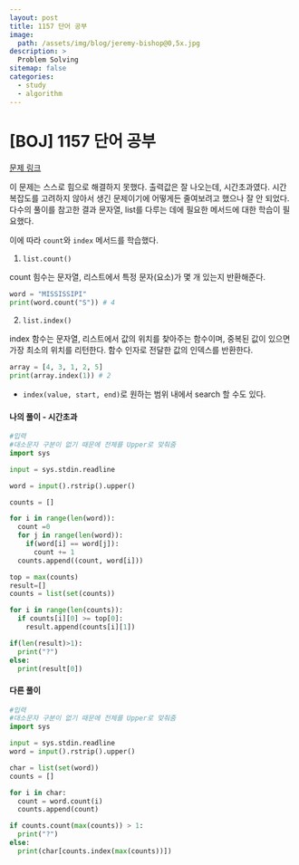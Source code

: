 ```yaml
---
layout: post
title: 1157 단어 공부
image:
  path: /assets/img/blog/jeremy-bishop@0,5x.jpg
description: >
  Problem Solving
sitemap: false
categories:
  - study
  - algorithm
---
```


# [BOJ] 1157 단어 공부

[문제 링크](https://boj.kr/1157)

이 문제는 스스로 힘으로 해결하지 못했다.
출력값은 잘 나오는데, 시간초과였다.
시간 복잡도를 고려하지 않아서 생긴 문제이기에 어떻게든 줄여보려고 했으나 잘 안 되었다.
다수의 풀이를 참고한 결과 문자열, list를 다루는 데에 필요한 메서드에 대한 학습이 필요했다.

이에 따라 `count`와 `index` 메서드를 학습했다.

1. `list.count()`

count 힘수는 문자열, 리스트에서 특정 문자(요소)가 몇 개 있는지 반환해준다.

```python
word = "MISSISSIPI"
print(word.count("S")) # 4
```

2. `list.index()`

index 함수는 문자열, 리스트에서 값의 위치를 찾아주는 함수이며, 중복된 값이 있으면 가장 최소의 위치를 리턴한다. 함수 인자로 전달한 값의 인덱스를 반환한다.

```python
array = [4, 3, 1, 2, 5]
print(array.index(1)) # 2
```
* `index(value, start, end)`로 원하는 범위 내에서 search 할 수도 있다.



#### 나의 풀이 - 시간초과

```python
#입력
#대소문자 구분이 없기 때문에 전체를 Upper로 맞춰줌
import sys

input = sys.stdin.readline

word = input().rstrip().upper()

counts = []

for i in range(len(word)):
  count =0
  for j in range(len(word)):
    if(word[i] == word[j]):
      count += 1
  counts.append((count, word[i]))

top = max(counts)
result=[]
counts = list(set(counts))

for i in range(len(counts)):
  if counts[i][0] >= top[0]:
    result.append(counts[i][1])

if(len(result)>1):
  print("?")
else:
  print(result[0])
```



#### 다른 풀이

```python
#입력
#대소문자 구분이 없기 때문에 전체를 Upper로 맞춰줌
import sys

input = sys.stdin.readline
word = input().rstrip().upper()

char = list(set(word))
counts = []

for i in char:
  count = word.count(i)
  counts.append(count)

if counts.count(max(counts)) > 1:
  print("?")
else:
  print(char[counts.index(max(counts))])
```
